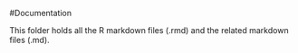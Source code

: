#Documentation

This folder holds all the R markdown files (.rmd) and the related markdown files (.md). 
